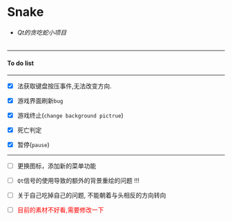 # Snake 
- ###### Qt的贪吃蛇小项目
---
#### To do list 

---

- [x] 法获取键盘按压事件,无法改变方向.

- [x] 游戏界面刷新`bug`
- [x] 游戏终止(`change background pictrue`)
- [x] 死亡判定
- [x] 暂停(`pause`)
---
- [ ] 更换图标，添加新的菜单功能
- [ ] `Qt`信号的使用导致的额外的背景重绘的问题 !!!
- [ ] 关于自己吃掉自己的问题, 不能朝着与头相反的方向转向 
- [ ] <font color=red>目前的素材不好看,需要修改一下</font>

